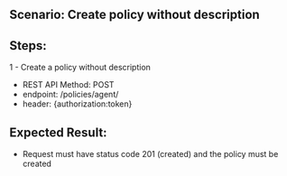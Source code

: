 ## Scenario: Create policy without description 
## Steps:

1 - Create a policy without description

- REST API Method: POST
- endpoint: /policies/agent/
- header: {authorization:token}


## Expected Result:
- Request must have status code 201 (created) and the policy must be created